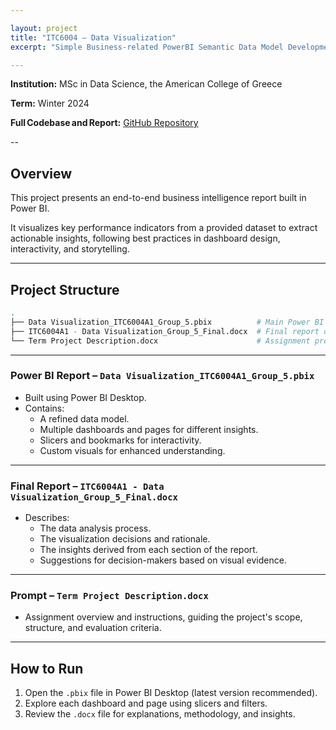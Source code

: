 ```yaml
---

layout: project
title: "ITC6004 – Data Visualization"
excerpt: "Simple Business-related PowerBI Semantic Data Model Development"

---
```


**Institution:** MSc in Data Science, the American College of Greece

**Term:** Winter 2024  

**Full Codebase and Report:** [GitHub Repository](https://github.com/C-Kapsalis/ITC6004---Data-Visualization)

--

## Overview  

This project presents an end-to-end business intelligence report built in Power BI. 

It visualizes key performance indicators from a provided dataset to extract actionable insights, following best practices in dashboard design, interactivity, and storytelling.

---

## Project Structure

```bash
.
├── Data Visualization_ITC6004A1_Group_5.pbix          # Main Power BI report
├── ITC6004A1 - Data Visualization_Group_5_Final.docx  # Final report documentation
└── Term Project Description.docx                      # Assignment prompt
```

---


### Power BI Report – `Data Visualization_ITC6004A1_Group_5.pbix`

- Built using Power BI Desktop.
- Contains:
  - A refined data model.
  - Multiple dashboards and pages for different insights.
  - Slicers and bookmarks for interactivity.
  - Custom visuals for enhanced understanding.

---


### Final Report – `ITC6004A1 - Data Visualization_Group_5_Final.docx`

- Describes:
  - The data analysis process.
  - The visualization decisions and rationale.
  - The insights derived from each section of the report.
  - Suggestions for decision-makers based on visual evidence.

---


### Prompt – `Term Project Description.docx`

- Assignment overview and instructions, guiding the project's scope, structure, and evaluation criteria.

---


## How to Run

1. Open the `.pbix` file in Power BI Desktop (latest version recommended).
2. Explore each dashboard and page using slicers and filters.
3. Review the `.docx` file for explanations, methodology, and insights.
